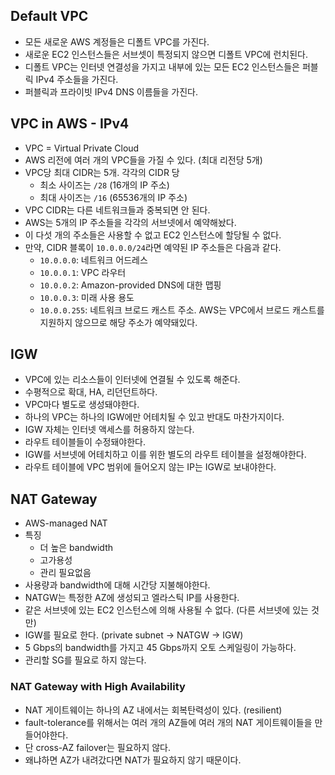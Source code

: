 ## Default VPC
- 모든 새로운 AWS 계정들은 디폴트 VPC를 가진다.
- 새로운 EC2 인스턴스들은 서브셋이 특정되지 않으면 디폴트 VPC에 런치된다.
- 디폴트 VPC는 인터넷 연결성을 가지고 내부에 있는 모든 EC2 인스턴스들은 퍼블릭 IPv4 주소들을 가진다.
- 퍼블릭과 프라이빗 IPv4 DNS 이름들을 가진다.

## VPC in AWS - IPv4
- VPC = Virtual Private Cloud
- AWS 리전에 여러 개의 VPC들을 가질 수 있다. (최대 리전당 5개)
- VPC당 최대 CIDR는 5개. 각각의 CIDR 당
  - 최소 사이즈는 `/28` (16개의 IP 주소)
  - 최대 사이즈는 `/16` (65536개의 IP 주소)
- VPC CIDR는 다른 네트워크들과 중복되면 안 된다.
- AWS는 5개의 IP 주소들을 각각의 서브넷에서 예약해놨다.
- 이 다섯 개의 주소들은 사용할 수 없고 EC2 인스턴스에 할당될 수 없다.
- 만약, CIDR 블록이 `10.0.0.0/24`라면 예약된 IP 주소들은 다음과 같다.
  - `10.0.0.0`: 네트워크 어드레스
  - `10.0.0.1`: VPC 라우터
  - `10.0.0.2`: Amazon-provided DNS에 대한 맵핑
  - `10.0.0.3`: 미래 사용 용도
  - `10.0.0.255`: 네트워크 브로드 캐스트 주소. AWS는 VPC에서 브로드 캐스트를 지원하지 않으므로 해당 주소가 예약돼있다.

## IGW
- VPC에 있는 리소스들이 인터넷에 연결될 수 있도록 해준다.
- 수평적으로 확대, HA, 리던던트하다.
- VPC마다 별도로 생성돼야한다.
- 하나의 VPC는 하나의 IGW에만 어테치될 수 있고 반대도 마찬가지이다.
- IGW 자체는 인터넷 액세스를 허용하지 않는다.
- 라우트 테이블들이 수정돼야한다.
- IGW를 서브넷에 어테치하고 이를 위한 별도의 라우트 테이블을 설정해야한다.
- 라우트 테이블에 VPC 범위에 들어오지 않는 IP는 IGW로 보내야한다.

## NAT Gateway
- AWS-managed NAT
- 특징
  - 더 높은 bandwidth
  - 고가용성
  - 관리 필요없음
- 사용량과 bandwidth에 대해 시간당 지불해야한다.
- NATGW는 특정한 AZ에 생성되고 엘라스틱 IP를 사용한다.
- 같은 서브넷에 있는 EC2 인스턴스에 의해 사용될 수 없다. (다른 서브넷에 있는 것만)
- IGW를 필요로 한다. (private subnet -> NATGW -> IGW)
- 5 Gbps의 bandwidth를 가지고 45 Gbps까지 오토 스케일링이 가능하다.
- 관리할 SG를 필요로 하지 않는다.

### NAT Gateway with High Availability
- NAT 게이트웨이는 하나의 AZ 내에서는 회복탄력성이 있다. (resilient)
- fault-tolerance를 위해서는 여러 개의 AZ들에 여러 개의 NAT 게이트웨이들을 만들어야한다.
- 단 cross-AZ failover는 필요하지 않다.
- 왜냐하면 AZ가 내려갔다면 NAT가 필요하지 않기 때문이다.

